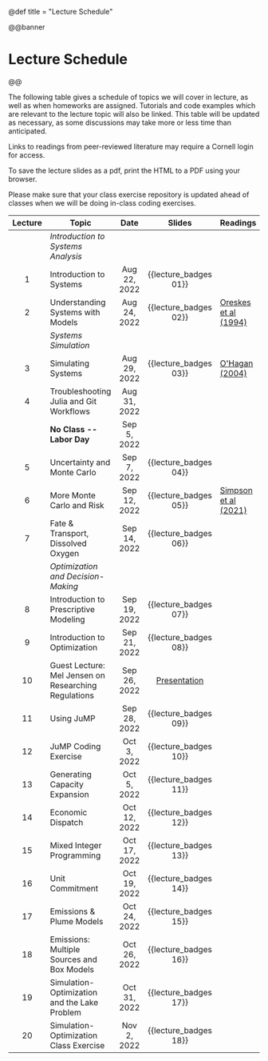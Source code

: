 @def title = "Lecture Schedule"

@@banner
# Lecture Schedule
@@

The following table gives a schedule of topics we will cover in lecture, as well as when homeworks are assigned. Tutorials and code examples which are relevant to the lecture topic will also be linked. This table will be updated as necessary, as some discussions may take more or less time than anticipated.

Links to readings from peer-reviewed literature may require a Cornell login for access.

To save the lecture slides as a pdf, print the HTML to a PDF using your browser.

Please make sure that your class exercise repository is updated ahead of classes when we will be doing in-class coding exercises.

| Lecture | Topic | Date | Slides | Readings | Resources |
|:-------:|-------|:----:|:-----:|----------|-----------|
|   | *Introduction to Systems Analysis* | 
| 1 | Introduction to Systems | Aug 22, 2022  | {{lecture_badges 01}} | | |
| 2 | Understanding Systems with Models | Aug 24, 2022 | {{lecture_badges 02}} | [Oreskes et al (1994)](https://login.proxy.library.cornell.edu/login?url=https://doi.org/10.1126/science.263.5147.641) | |
|   | *Systems Simulation* |
| 3 | Simulating Systems | Aug 29, 2022 | {{lecture_badges 03}} | [O'Hagan (2004)](https://doi.wiley.com/10.1111/j.1740-9713.2004.00050.x) | |
| 4 |  Troubleshooting Julia and Git Workflows | Aug 31, 2022 | | | |
|   | **No Class -- Labor Day** | Sep 5, 2022 | | | |
| 5 | Uncertainty and Monte Carlo | Sep 7, 2022 | {{lecture_badges 04}} | | [Exercise Repository](https://github.com/BEE4750/class-exercises) |
| 6 | More Monte Carlo and Risk | Sep 12, 2022 | {{lecture_badges 05}} | [Simpson et al (2021)](https://dx.doi.org/10.1016/j.oneear.2021.03.005) | |
| 7 | Fate & Transport, Dissolved Oxygen | Sep 14, 2022 | {{lecture_badges 06}} | | |
|   | *Optimization and Decision-Making* |
| 8 | Introduction to Prescriptive Modeling | Sep 19, 2022 | {{lecture_badges 07}} | | |
| 9 | Introduction to Optimization | Sep 21, 2022 | {{lecture_badges 08}} | | |
| 10 | Guest Lecture: Mel Jensen on Researching Regulations | Sep 26, 2022 | [Presentation](/assets/misc/regulation_research_presentation.pdf) | | |
| 11 | Using JuMP | Sep 28, 2022 | {{lecture_badges 09}} | | |
| 12 | JuMP Coding Exercise | Oct 3, 2022 | {{lecture_badges 10}} | | [Exercise Repository](https://github.com/BEE4750/class-exercises)
| 13 | Generating Capacity Expansion | Oct 5, 2022 | {{lecture_badges 11}} | | |
| 14 | Economic Dispatch | Oct 12, 2022 | {{lecture_badges 12}} | | |
| 15 | Mixed Integer Programming | Oct 17, 2022 | {{lecture_badges 13}} | | |
| 16 | Unit Commitment | Oct 19, 2022 | {{lecture_badges 14}} | | |
| 17 | Emissions & Plume Models | Oct 24, 2022 | {{lecture_badges 15}} | | |
| 18 | Emissions: Multiple Sources and Box Models | Oct 26, 2022 | {{lecture_badges 16}} | | |
| 19 | Simulation-Optimization and the Lake Problem | Oct 31, 2022 | {{lecture_badges 17}} | | |
| 20 | Simulation-Optimization Class Exercise | Nov 2, 2022 | {{lecture_badges 18}} | | [Exercise Repository](https://github.com/BEE4750/class-exercises) |